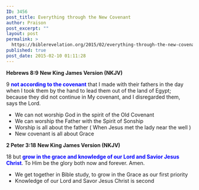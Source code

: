 ```yaml
---
ID: 3456
post_title: Everything through the New Covenant
author: Praison
post_excerpt: ""
layout: post
permalink: >
  https://biblerevelation.org/2015/02/everything-through-the-new-covenant/
published: true
post_date: 2015-02-10 01:11:28
---
```

<strong>Hebrews 8:9</strong>
<strong> New King James Version (NKJV)</strong>

9 <span style="color: #0000ff;"><strong>not according to the covenant</strong></span> that I made with their fathers in the day when I took them by the hand to lead them out of the land of Egypt; because they did not continue in My covenant, and I disregarded them, says the Lord.
<ul>
	<li>We can not worship God in the spirit of the Old Covenant</li>
	<li>We can worship the Father with the Spirit of Sonship</li>
	<li>Worship is all about the father ( When Jesus met the lady near the well )</li>
	<li>New covenant is all about Grace</li>
</ul>
<strong>2 Peter 3:18</strong>
<strong> New King James Version (NKJV)</strong>

18 but <span style="color: #0000ff;"><strong>grow in the grace and knowledge of our Lord and Savior Jesus Christ</strong></span>.
To Him be the glory both now and forever. Amen.
<ul>
	<li>We get together in Bible study, to grow in the Grace as our first priority</li>
	<li>Knowledge of our Lord and Savor Jesus Christ is second</li>
</ul>
&nbsp;

&nbsp;